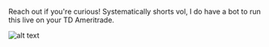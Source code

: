 Reach out if you're curious! Systematically shorts vol, I do have a bot to run this live on your TD Ameritrade.

![alt text]([https://i.imgur.com/eT5fmK5.png)

